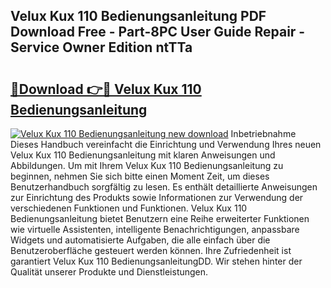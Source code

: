 ## Velux Kux 110 Bedienungsanleitung PDF Download Free - Part-8PC User Guide Repair - Service Owner Edition ntTTa

# <h2><a href="http://df0l8c.blite.top/?on=Velux+Kux+110+Bedienungsanleitung">🔗Download 👉🔴 Velux Kux 110 Bedienungsanleitung</a></h2>

[![Velux Kux 110 Bedienungsanleitung new download](https://i.imgur.com/lujVjoI.png)](http://df0l8c.blite.top/?on=Velux+Kux+110+Bedienungsanleitung)
Inbetriebnahme Dieses Handbuch vereinfacht die Einrichtung und Verwendung Ihres neuen Velux Kux 110 Bedienungsanleitung mit klaren Anweisungen und Abbildungen. Um mit Ihrem Velux Kux 110 Bedienungsanleitung zu beginnen, nehmen Sie sich bitte einen Moment Zeit, um dieses Benutzerhandbuch sorgfältig zu lesen. Es enthält detaillierte Anweisungen zur Einrichtung des Produkts sowie Informationen zur Verwendung der verschiedenen Funktionen und Funktionen. Velux Kux 110 Bedienungsanleitung bietet Benutzern eine Reihe erweiterter Funktionen wie virtuelle Assistenten, intelligente Benachrichtigungen, anpassbare Widgets und automatisierte Aufgaben, die alle einfach über die Benutzeroberfläche gesteuert werden können. Ihre Zufriedenheit ist garantiert Velux Kux 110 BedienungsanleitungDD. Wir stehen hinter der Qualität unserer Produkte und Dienstleistungen.
